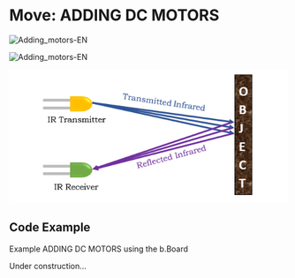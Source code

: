 # Move:  ADDING DC MOTORS

![Adding_motors-EN](https://github.com/Brilliant-Labs/bboard-tutorials-cards/blob/master/5_Move/Move1/Adding_motors-EN.png?raw=true "Adding_motors-EN")

![Adding_motors-EN](https://github.com/Brilliant-Labs/bboard-tutorials-v3/blob/master/bboard-tutorials-cards/5_Move/Move1/Adding_motors-EN.png?raw=true "Adding_motors-EN")

![Magic](https://github.com/Brilliant-Labs/bboard-tutorials-v3/blob/master/ir-distance/IRpic.png?raw=true "A magician's assistant")

## Code Example

Example ADDING DC MOTORS using the b.Board

Under construction...
